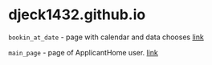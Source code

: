 # djeck1432.github.io

`bookin_at_date` - page with calendar and data chooses [link](https://djeck1432.github.io/scheduleappointment.htm)

`main_page` - page of ApplicantHome user. [link](https://djeck1432.github.io/main_page/applicanthome.htm)
